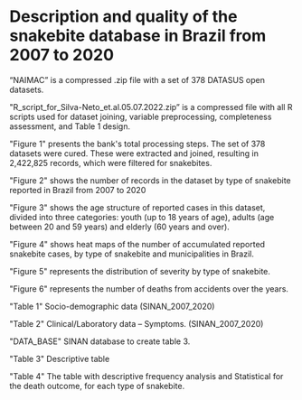 # Description and quality of the snakebite database in Brazil from 2007 to 2020
“NAIMAC” is a compressed .zip file with a set of 378 DATASUS open datasets.

"R_script_for_Silva-Neto_et.al.05.07.2022.zip” is a compressed file with all R scripts used for dataset joining, variable preprocessing, completeness assessment, and Table 1 design.

"Figure 1" presents the bank's total processing steps. The set of 378 datasets were cured. These were extracted and joined, resulting in 2,422,825 records, which were filtered for snakebites.

"Figure 2" shows the number of records in the dataset by type of snakebite reported in Brazil from 2007 to 2020

"Figure 3" shows the age structure of reported cases in this dataset, divided into three categories: youth (up to 18 years of age), adults (age between 20 and 59 years) and elderly (60 years and over).

"Figure 4" shows heat maps of the number of accumulated reported snakebite cases, by type of snakebite and municipalities in Brazil.

"Figure 5" represents the distribution of severity by type of snakebite.

"Figure 6" represents the number of deaths from accidents over the years.

"Table 1" Socio-demographic data (SINAN_2007_2020)

"Table 2" Clinical/Laboratory data – Symptoms. (SINAN_2007_2020)

"DATA_BASE" SINAN database to create table 3.

"Table 3" Descriptive table

"Table 4" The table with descriptive frequency analysis and Statistical for the death outcome, for each type of snakebite.
